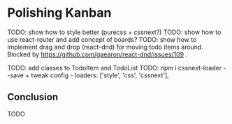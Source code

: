 # Polishing Kanban

TODO: show how to style better (purecss + cssnext?)
TODO: show how to use react-router and add concept of boards?
TODO: show how to implement drag and drop (react-dnd) for moving todo items around. Blocked by https://github.com/gaearon/react-dnd/issues/109 .

TODO: add classes to TodoItem and TodoList
TODO: npm i cssnext-loader --save + tweak config - loaders: ['style', 'css', 'cssnext'],

## Conclusion

TODO
